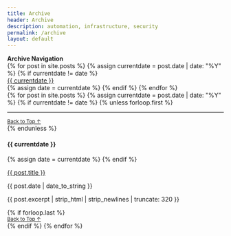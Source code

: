 ```yaml
---
title: Archive
header: Archive
description: automation, infrastructure, security
permalink: /archive
layout: default
---
```

<div class="container col-md-2">
<div class="container text-center col-md-6"  id="archive-menu">
  <div class="row justify-content-sm-left row-cols-1">
    <strong>Archive Navigation</strong>
  </div>
  <div class="row justify-content-sm-left row-cols-1">
  {% for post in site.posts %}
  {% assign currentdate = post.date | date: "%Y" %}
  {% if currentdate != date %}
    <div class="p-2 bg-light border"><a href="{{ page.url }}/#y{{ currentdate }}" class="text-uppercase fs-6 text-dark">{{ currentdate }}</a></div>
  {% assign date = currentdate %} 
  {% endif %}
  {% endfor %}
  </div>
</div>
</div>

<div class="container col-md-10">
<div class="col-md-10 px-3">
{% for post in site.posts %}
  {% assign currentdate = post.date | date: "%Y" %}
  {% if currentdate != date %}
    {% unless forloop.first %}
    <hr class="mb-0">
    <div class="d-flex justify-content-end"><small><a href="{{ page.url }}/#archive-menu" class="text-uppercase text-dark text-decoration-none">Back to Top ↑</a></small></div>
    {% endunless %}
    <p class="mb-auto px-1" id="y{{ currentdate }}"><h4>{{ currentdate }}</h4></p>
    {% assign date = currentdate %}
  {% endif %}
  <p class="mb-auto px-1 h5"><a href="{{ post.url }}" class="text-dark text-decoration-none mb-auto">{{ post.title }}</a></p>
  <p class="mb-auto px-1">{{ post.date | date_to_string }}</p>
  <p class="mb-auto px-1 pb-3">{{ post.excerpt | strip_html | strip_newlines | truncate: 320 }}</p>
  {% if forloop.last %}
    <div class="d-flex justify-content-end"><small><a href="{{ page.url }}/#archive-menu" class="text-uppercase text-dark text-decoration-none">Back to Top ↑</a></small></div>
  {% endif %}
{% endfor %}
</div>
</div>